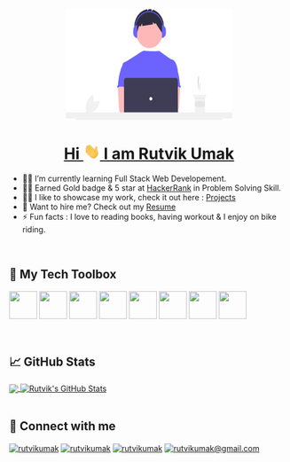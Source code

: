 <div align="center">
<img src="coding.svg" width="300" height="200"/>
<br>

# [Hi <img src="https://raw.githubusercontent.com/ABSphreak/ABSphreak/master/gifs/Hi.gif" width="30px"> I am Rutvik Umak](https://rutvikumak.netlify.app)
  </div>
  
* 👨‍💻 I’m currently learning Full Stack Web Developement.
* 👨‍💻 Earned Gold badge & 5 star at <a href="https://www.hackerrank.com/rutvikumak">HackerRank</a> in Problem Solving Skill.
* 👨‍💻 I like to showcase my work, check it out here : <a href="https://rutvikumak.netlify.app/projects.html">Projects</a>
* 📄 Want to hire me? Check out my  <a href="https://drive.google.com/file/d/1lQSYzMe5jk1HOS68cKJoA_ZpcquwJSBM/view">Resume</a>
* ⚡ Fun facts : I love to reading books, having workout & I enjoy on bike riding.
<br>

## 🧰 My Tech Toolbox

<p>
<img src="https://cdn.jsdelivr.net/gh/devicons/devicon/icons/html5/html5-original.svg" width="50" height="50"/>
<img src="https://cdn.jsdelivr.net/gh/devicons/devicon/icons/css3/css3-original.svg" width="50" height="50"/>
<img src="https://cdn.jsdelivr.net/gh/devicons/devicon/icons/javascript/javascript-original.svg"width="50" height="50" />
<img src="https://cdn.jsdelivr.net/gh/devicons/devicon/icons/typescript/typescript-original.svg" width="50" height="50"/>
  <img src="https://cdn.jsdelivr.net/gh/devicons/devicon/icons/java/java-original-wordmark.svg"  width="50" height="50"/>
  <img src="https://cdn.jsdelivr.net/gh/devicons/devicon/icons/mysql/mysql-plain-wordmark.svg"width="50" height="50" />
<img src="https://cdn.jsdelivr.net/gh/devicons/devicon/icons/visualstudio/visualstudio-plain.svg" width="50" height="50"/>
<img src="https://cdn.jsdelivr.net/gh/devicons/devicon/icons/jira/jira-original-wordmark.svg"width="50" height="50" />
  </p>
<br>  
 
## &#x1f4c8; GitHub Stats

 <div>
<a href="https://github.com/rutvikpumak/rutvikpumak">
  <img align="center" src="https://github-readme-stats.vercel.app/api/top-langs/?username=rutvikpumak&title_color=ffffff&text_color=c9cacc&icon_color=2bbc8a&bg_color=1d1f21&langs_count=3" />
</a>
<a href="https://github.com/rutvikpumak/rutvikpumak">
  <img align="center" src="https://github-readme-stats.vercel.app/api?username=rutvikpumak&show_icons=true&line_height=27&count_private=true&title_color=ffffff&text_color=c9cacc&icon_color=2bbc8a&bg_color=1d1f21" alt="Rutvik's GitHub Stats" />
</a>
</div>
<br>

## 🔗 Connect with me

<a href="https://twitter.com/rutvikumak13" target="blank"><img align="center" src="https://raw.githubusercontent.com/rahuldkjain/github-profile-readme-generator/master/src/images/icons/Social/twitter.svg" alt="rutvikumak" height="30" width="40" /></a>
<a href="https://www.linkedin.com/in/rutvikumak" target="blank"><img align="center" src="https://raw.githubusercontent.com/rahuldkjain/github-profile-readme-generator/master/src/images/icons/Social/linked-in-alt.svg" alt="rutvikumak" height="30" width="40" /></a>
<a href="https://instagram.com/rutvikumak" target="blank"><img align="center" src="https://raw.githubusercontent.com/rahuldkjain/github-profile-readme-generator/master/src/images/icons/Social/instagram.svg" alt="rutvikumak" height="30" width="40" /></a>
<a href="mailto:rutvikumak@gmail.com" target="blank"><img align="center" src="https://img.icons8.com/color/48/000000/gmail-new.png" alt="rutvikumak@gmail.com" height="40" width="40" /></a>
